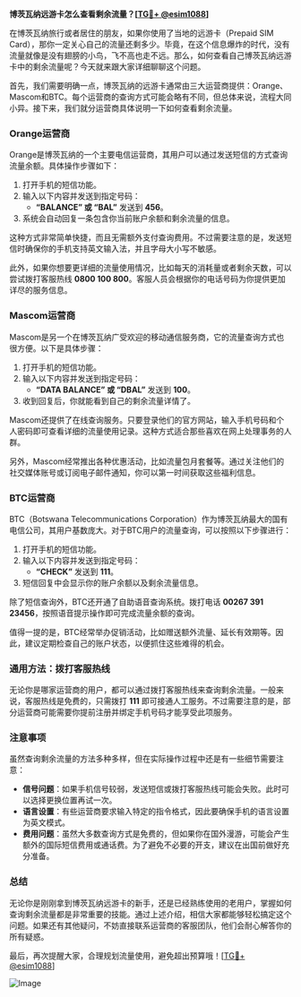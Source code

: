 **博茨瓦纳远游卡怎么查看剩余流量？[[TG💪+ @esim1088](https://t.me/s/esim1088)]**

在博茨瓦纳旅行或者居住的朋友，如果你使用了当地的远游卡（Prepaid SIM Card），那你一定关心自己的流量还剩多少。毕竟，在这个信息爆炸的时代，没有流量就像是没有翅膀的小鸟，飞不高也走不远。那么，如何查看自己博茨瓦纳远游卡中的剩余流量呢？今天就来跟大家详细聊聊这个问题。

首先，我们需要明确一点，博茨瓦纳的远游卡通常由三大运营商提供：Orange、Mascom和BTC。每个运营商的查询方式可能会略有不同，但总体来说，流程大同小异。接下来，我们就分运营商具体说明一下如何查看剩余流量。

### **Orange运营商**
Orange是博茨瓦纳的一个主要电信运营商，其用户可以通过发送短信的方式查询流量余额。具体操作步骤如下：

1. 打开手机的短信功能。
2. 输入以下内容并发送到指定号码：
   - **“BALANCE” 或 “BAL”** 发送到 **456**。
3. 系统会自动回复一条包含你当前账户余额和剩余流量的信息。

这种方式非常简单快捷，而且无需额外支付查询费用。不过需要注意的是，发送短信时确保你的手机支持英文输入法，并且字母大小写不敏感。

此外，如果你想要更详细的流量使用情况，比如每天的消耗量或者剩余天数，可以尝试拨打客服热线 **0800 100 800**。客服人员会根据你的电话号码为你提供更加详尽的服务信息。

### **Mascom运营商**
Mascom是另一个在博茨瓦纳广受欢迎的移动通信服务商，它的流量查询方式也很方便。以下是具体步骤：

1. 打开手机的短信功能。
2. 输入以下内容并发送到指定号码：
   - **“DATA BALANCE” 或 “DBAL”** 发送到 **100**。
3. 收到回复后，你就能看到自己的剩余流量详情了。

Mascom还提供了在线查询服务。只要登录他们的官方网站，输入手机号码和个人密码即可查看详细的流量使用记录。这种方式适合那些喜欢在网上处理事务的人群。

另外，Mascom经常推出各种优惠活动，比如流量包月套餐等。通过关注他们的社交媒体账号或订阅电子邮件通知，你可以第一时间获取这些福利信息。

### **BTC运营商**
BTC（Botswana Telecommunications Corporation）作为博茨瓦纳最大的国有电信公司，其用户基数庞大。对于BTC用户的流量查询，可以按照以下步骤进行：

1. 打开手机的短信功能。
2. 输入以下内容并发送到指定号码：
   - **“CHECK”** 发送到 **111**。
3. 短信回复中会显示你的账户余额以及剩余流量信息。

除了短信查询外，BTC还开通了自助语音查询系统。拨打电话 **00267 391 23456**，按照语音提示操作即可完成流量余额的查询。

值得一提的是，BTC经常举办促销活动，比如赠送额外流量、延长有效期等。因此，建议定期检查自己的账户状态，以便抓住这些难得的机会。

### **通用方法：拨打客服热线**
无论你是哪家运营商的用户，都可以通过拨打客服热线来查询剩余流量。一般来说，客服热线是免费的，只需拨打 **111** 即可接通人工服务。不过需要注意的是，部分运营商可能需要你提前注册并绑定手机号码才能享受此项服务。

### **注意事项**
虽然查询剩余流量的方法多种多样，但在实际操作过程中还是有一些细节需要注意：

- **信号问题**：如果手机信号较弱，发送短信或拨打客服热线可能会失败。此时可以选择更换位置再试一次。
- **语言设置**：有些运营商要求输入特定的指令格式，因此要确保手机的语言设置为英文模式。
- **费用问题**：虽然大多数查询方式是免费的，但如果你在国外漫游，可能会产生额外的国际短信费用或通话费。为了避免不必要的开支，建议在出国前做好充分准备。

### **总结**
无论你是刚刚拿到博茨瓦纳远游卡的新手，还是已经熟练使用的老用户，掌握如何查询剩余流量都是非常重要的技能。通过上述介绍，相信大家都能够轻松搞定这个问题。如果还有其他疑问，不妨直接联系运营商的客服团队，他们会耐心解答你的所有疑惑。

最后，再次提醒大家，合理规划流量使用，避免超出预算哦！[[TG💪+ @esim1088](https://t.me/s/esim1088)]

![Image](https://i.postimg.cc/4NQfJmqS/Snipaste-2025-05-13-00-14-12.png)